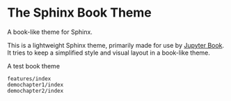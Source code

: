 # The Sphinx Book Theme

A book-like theme for Sphinx.

This is a lightweight Sphinx theme, primarily made for use by [Jupyter Book](https://beta.jupyterbook.org).
It tries to keep a simplified style and visual layout in a book-like theme.

A test book theme

```{toctree}
features/index
demochapter1/index
demochapter2/index
```
